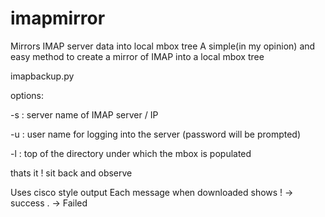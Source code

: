 # imapmirror
Mirrors IMAP server data into local mbox tree
A simple(in my opinion) and easy method to create a mirror of IMAP into a local mbox tree

imapbackup.py  

options:

-s : server name of IMAP server / IP

-u : user name for logging into the server (password will be prompted)

-l : top of the directory under which the mbox is populated

thats it ! 
sit back and observe

Uses cisco style output 
Each message when downloaded shows 
! -> success
. -> Failed

